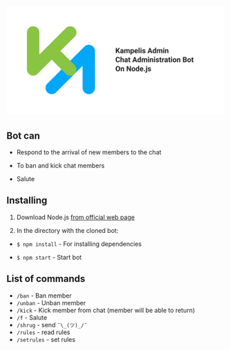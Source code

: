 # ![Kampelis Admin](./header.png)

## Bot can

- Respond to the arrival of new members to the chat

- To ban and kick chat members

- Salute

## Installing

1. Download Node.js [from official web page](https://nodejs.org/)

1. In the directory with the cloned bot:

- `$ npm install` - For installing dependencies

- `$ npm start` - Start bot

## List of commands

- `/ban` - Ban member
- `/unban` - Unban member
- `/kick` - Kick member from chat (member will be able to return)
- `/f` - Salute
- `/shrug` - send `¯\_(ツ)_/¯`
- `/rules` - read rules
- `/setrules` - set rules
